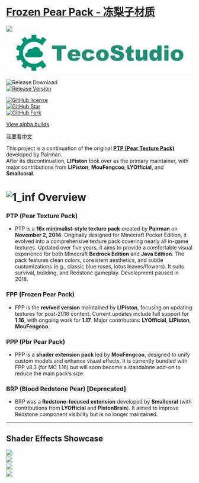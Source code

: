 # [Frozen Pear Pack - 冻梨子材质](https://github.com/LIPiston/Frozen_Pear_Pack)  

![](https://raw.githubusercontent.com/TecoStudio/Frozen_Pear_Pack/refs/heads/master/title.png)  
![](https://github.com/TecoStudio/.github/raw/main/title.png?raw=true)  

![Release Download](https://img.shields.io/github/downloads/TecoStudio/Frozen_Pear_Pack/total?style=flat-square)  
[![Release Version](https://img.shields.io/github/v/release/TecoStudio/Frozen_Pear_Pack?style=flat-square)](https://github.com/LIPiston/Frozen_Pear_Pack/releases/latest)  

[![GitHub license](https://img.shields.io/github/license/TecoStudio/Frozen_Pear_Pack?style=flat-square)](LICENSE)  
[![GitHub Star](https://img.shields.io/github/stars/TecoStudio/Frozen_Pear_Pack?style=flat-square)](https://github.com/LIPiston/Frozen_Pear_Pack/stargazers)  
[![GitHub Fork](https://img.shields.io/github/forks/TecoStudio/Frozen_Pear_Pack?style=flat-square)](https://github.com/LYOfficial/HiGames/network/members)  

[View alpha builds](https://github.com/TecoStudio/Frozen_Pear_Pack/actions)  

[我要看中文](README_cn.md)

This project is a continuation of the original **[PTP (Pear Texture Pack)](https://github.com/Pairman/PTP)** developed by Pairman.  
After its discontinuation, **LIPiston** took over as the primary maintainer, with major contributions from **LIPiston**, **MouFengcoo**, **LYOfficial**, and **Smallcoral**.  

# ![1_inf](https://ooo.0o0.ooo/2018/04/15/5ad356c68a689.png) Overview  

### **PTP (Pear Texture Pack)**  
- PTP is a **16x minimalist-style texture pack** created by **Pairman** on **November 2, 2014**. Originally designed for Minecraft Pocket Edition, it evolved into a comprehensive texture pack covering nearly all in-game textures. Updated over five years, it aims to provide a comfortable visual experience for both Minecraft **Bedrock Edition** and **Java Edition**. The pack features clean colors, consistent aesthetics, and subtle customizations (e.g., classic blue roses, lotus leaves/flowers). It suits survival, building, and Redstone gameplay. Development paused in 2018.  

### **FPP (Frozen Pear Pack)**  
- FPP is the **revived version** maintained by **LIPiston**, focusing on updating textures for post-2018 content. Current updates include full support for **1.16**, with ongoing work for **1.17**. Major contributors: **LYOfficial**, **LIPiston**, **MouFengcoo**.  

### **PPP (Pbr Pear Pack)**  
- PPP is a **shader extension pack** led by **MouFengcoo**, designed to unify custom models and enhance visual effects. It is currently bundled with FPP v8.3 (for MC 1.16) but will soon become a standalone add-on to reduce the main pack’s size.  

### **BRP (Blood Redstone Pear) [Deprecated]**  
- BRP was a **Redstone-focused extension** developed by **Smallcoral** (with contributions from **LYOfficial** and **PistonBrain**). It aimed to improve Redstone component visibility but is no longer maintained.  

---

## Shader Effects Showcase  

![](https://ns.complexstudio.net/uploads/images/2022-07-11/775cce64b4453aa3c4f0277dd582a9f9.png)  
![](https://ns.complexstudio.net/uploads/images/2022-07-11/19ede5cd68acf9c607496e510c782b4e.png)  
![](https://ns.complexstudio.net/uploads/images/2022-07-11/6b72a1d521662af491df3e8dea019b27.png)  
![](https://ns.complexstudio.net/uploads/images/2022-07-11/a5228e4cdd3ce401905486be8cc144a3.png)  
